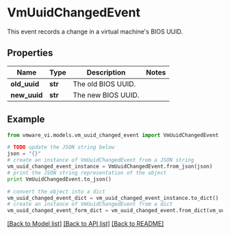 # VmUuidChangedEvent

This event records a change in a virtual machine's BIOS UUID. 

## Properties
Name | Type | Description | Notes
------------ | ------------- | ------------- | -------------
**old_uuid** | **str** | The old BIOS UUID.  | 
**new_uuid** | **str** | The new BIOS UUID.  | 

## Example

```python
from vmware_vi.models.vm_uuid_changed_event import VmUuidChangedEvent

# TODO update the JSON string below
json = "{}"
# create an instance of VmUuidChangedEvent from a JSON string
vm_uuid_changed_event_instance = VmUuidChangedEvent.from_json(json)
# print the JSON string representation of the object
print VmUuidChangedEvent.to_json()

# convert the object into a dict
vm_uuid_changed_event_dict = vm_uuid_changed_event_instance.to_dict()
# create an instance of VmUuidChangedEvent from a dict
vm_uuid_changed_event_form_dict = vm_uuid_changed_event.from_dict(vm_uuid_changed_event_dict)
```
[[Back to Model list]](../README.md#documentation-for-models) [[Back to API list]](../README.md#documentation-for-api-endpoints) [[Back to README]](../README.md)


